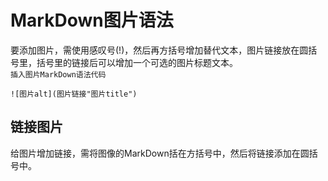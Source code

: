 # MarkDown图片语法
要添加图片，需使用感叹号(!)，然后再方括号增加替代文本，图片链接放在圆括号里，括号里的链接后可以增加一个可选的图片标题文本。  
`插入图片MarkDown语法代码`  

    ![图片alt](图片链接"图片title")

## 链接图片
给图片增加链接，需将图像的MarkDown括在方括号中，然后将链接添加在圆括号中。  
